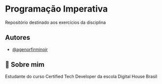 
# Programação Imperativa

Repositório destinado aos exercícios da disciplina


## Autores

- [@agenorfirminojr](https://github.com/agenorfirminojr)


## 🚀 Sobre mim
Estudante do curso Certified Tech Developer da escola Digital House Brasil